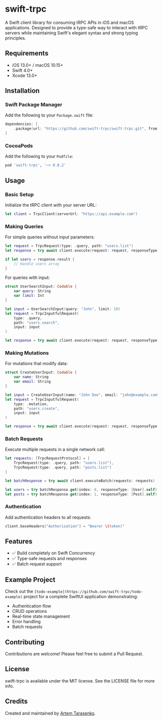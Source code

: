 # swift-trpc

A Swift client library for consuming tRPC APIs in iOS and macOS applications. Designed to provide a type-safe way to interact with tRPC servers while maintaining Swift's elegant syntax and strong typing principles.

## Requirements

- iOS 13.0+ / macOS 10.15+
- Swift 4.0+
- Xcode 13.0+

## Installation

### Swift Package Manager

Add the following to your `Package.swift` file:

```swift
dependencies: [
    .package(url: "https://github.com/swift-trpc/swift-trpc.git", from: "0.0.2")
]
```

### CocoaPods

Add the following to your `Podfile`:

```ruby
pod 'swift-trpc', '~> 0.0.2'
```

## Usage

### Basic Setup

Initialize the tRPC client with your server URL:

```swift
let client = TrpcClient(serverUrl: "https://api.example.com")
```

### Making Queries

For simple queries without input parameters:

```swift
let request = TrpcRequest(type: .query, path: "users.list")
let response = try await client.execute(request: request, responseType: [User].self)

if let users = response.result {
    // Handle users array
}
```

For queries with input:

```swift
struct UserSearchInput: Codable {
    var query: String
    var limit: Int
}

let input = UserSearchInput(query: "John", limit: 10)
let request = TrpcInputfulRequest(
    type: .query,
    path: "users.search",
    input: input
)

let response = try await client.execute(request: request, responseType: [User].self)
```

### Making Mutations

For mutations that modify data:

```swift
struct CreateUserInput: Codable {
    var name: String
    var email: String
}

let input = CreateUserInput(name: "John Doe", email: "john@example.com")
let request = TrpcInputfulRequest(
    type: .mutation,
    path: "users.create",
    input: input
)

let response = try await client.execute(request: request, responseType: User.self)
```

### Batch Requests

Execute multiple requests in a single network call:

```swift
let requests: [TrpcRequestProtocol] = [
    TrpcRequest(type: .query, path: "users.list"),
    TrpcRequest(type: .query, path: "posts.list")
]

let batchResponse = try await client.executeBatch(requests: requests)

let users = try batchResponse.get(index: 0, responseType: [User].self)
let posts = try batchResponse.get(index: 1, responseType: [Post].self)
```

### Authentication

Add authentication headers to all requests:

```swift
client.baseHeaders["Authorization"] = "Bearer \(token)"
```

## Features

- ✅ Build completely on Swift Concurrency
- ✅ Type-safe requests and responses
- ✅ Batch request support

## Example Project

Check out the `[todo-example](https://github.com/swift-trpc/todo-example)` project for a complete SwiftUI application demonstrating:

- Authentication flow
- CRUD operations
- Real-time state management
- Error handling
- Batch requests

## Contributing

Contributions are welcome! Please feel free to submit a Pull Request.

## License

swift-trpc is available under the MIT license. See the LICENSE file for more info.

## Credits

Created and maintained by [Artem Tarasenko](https://github.com/shabashab).